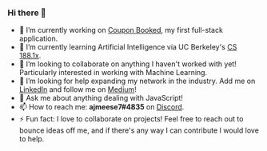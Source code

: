### Hi there 👋

- 🔭 I’m currently working on [Coupon Booked](https://couponbooked.com), my first full-stack application.
- 🌱 I’m currently learning Artificial Intelligence via UC Berkeley's [CS 188.1x](https://courses.edx.org/courses/BerkeleyX/CS188.1x-4/1T2015/course/).
- 👯 I’m looking to collaborate on anything I haven't worked with yet! Particularly interested in working with Machine Learning.
- 🤔 I’m looking for help expanding my network in the industry. Add me on [LinkedIn](https://www.linkedin.com/in/aaronmeese/) and follow me on [Medium](https://medium.com/@ajmeese7)!
- 💬 Ask me about anything dealing with JavaScript!
- 📫 How to reach me: **ajmeese7#4835** on [Discord](https://discord.com).
- ⚡ Fun fact: I love to collaborate on projects! Feel free to reach out to bounce ideas off me, and if there's any way I can contribute I would love to help.
